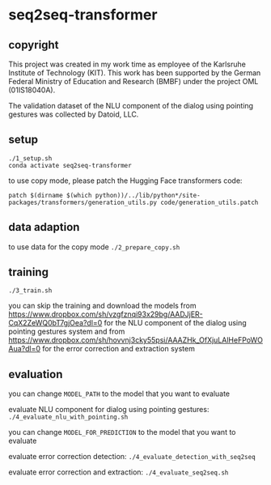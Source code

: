 # seq2seq-transformer

## copyright
This project was created in my work time as employee of the Karlsruhe Institute of Technology (KIT).
This work has been supported by the German Federal Ministry of Education and Research (BMBF) under the project OML (01IS18040A).

The validation dataset of the NLU component of the dialog using pointing gestures was collected by Datoid, LLC.

## setup
```
./1_setup.sh
conda activate seq2seq-transformer
```

to use copy mode, please patch the Hugging Face transformers code:
```
patch $(dirname $(which python))/../lib/python*/site-packages/transformers/generation_utils.py code/generation_utils.patch
```

## data adaption
to use data for the copy mode
```./2_prepare_copy.sh```

## training
```./3_train.sh```

you can skip the training and download the models from <https://www.dropbox.com/sh/vzgfznqi93x29bg/AADJjER-CqX2ZeWQ0bT7gjOea?dl=0> for the NLU component of the dialog using pointing gestures system and from <https://www.dropbox.com/sh/hovvnj3cky55psi/AAAZHk_OfXjuLAlHeFPoWOAua?dl=0> for the error correction and extraction system

## evaluation
you can change `MODEL_PATH` to the model that you want to evaluate

evaluate NLU component for dialog using pointing gestures:
```./4_evaluate_nlu_with_pointing.sh```


you can change `MODEL_FOR_PREDICTION` to the model that you want to evaluate

evaluate error correction detection:
```./4_evaluate_detection_with_seq2seq```

evaluate error correction and extraction:
```./4_evaluate_seq2seq.sh```
